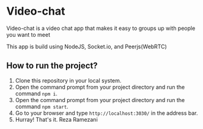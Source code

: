 # Video-chat

Video-chat is a video chat app that makes it easy to groups up with people you want to meet

This app is build using NodeJS, Socket.io, and Peerjs(WebRTC)

## How to run the project?

1. Clone this repository in your local system.
2. Open the command prompt from your project directory and run the command `npm i`.
3. Open the command prompt from your project directory and run the command `npm start`.
4. Go to your browser and type `http://localhost:3030/` in the address bar.
5. Hurray! That's it.
Reza Ramezani

